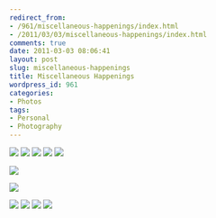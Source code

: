 ```yaml
---
redirect_from:
- /961/miscellaneous-happenings/index.html
- /2011/03/03/miscellaneous-happenings/index.html
comments: true
date: 2011-03-03 08:06:41
layout: post
slug: miscellaneous-happenings
title: Miscellaneous Happenings
wordpress_id: 961
categories:
- Photos
tags:
- Personal
- Photography
---
```


<div class="galleria">
<a
href="http://farm6.static.flickr.com/5015/5492849245_0068bae6a0_b.jpg"><img
src="http://farm6.static.flickr.com/5015/5492849245_0068bae6a0.jpg" data-description="Here's a breakfast sandwich."></img></a>
<a
href="http://farm6.static.flickr.com/5220/5493442614_0b97fd02ae_b.jpg"><img
src="http://farm6.static.flickr.com/5220/5493442614_0b97fd02ae.jpg" data-description="It was..."></img></a>
<a
href="http://farm6.static.flickr.com/5096/5493442538_80fc329541_b.jpg"><img
src="http://farm6.static.flickr.com/5096/5493442538_80fc329541.jpg" data-description="good!"></img></a>
<a
href="http://farm6.static.flickr.com/5295/5493424718_5dfb3fb1e4_b.jpg"><img
src="http://farm6.static.flickr.com/5295/5493424718_5dfb3fb1e4.jpg" data-description="Here's another one!"></img></a>
<a
href="http://farm6.static.flickr.com/5260/5493442466_192f640cd0_b.jpg"><img
src="http://farm6.static.flickr.com/5260/5493442466_192f640cd0.jpg" data-description="It was also good."></img></a>

<a
href="http://farm6.static.flickr.com/5013/5493404560_044eae125b_b.jpg"><img
src="http://farm6.static.flickr.com/5013/5493404560_044eae125b.jpg"
data-title="Rainbow Sandals" data-description="A new journey...my 4th to be precise"></img></a>

<a
href="http://farm6.static.flickr.com/5098/5493442418_b4f62f71a6_b.jpg"><img src="http://farm6.static.flickr.com/5098/5493442418_b4f62f71a6.jpg"></img></a>

<a
href="http://farm6.static.flickr.com/5134/5492849391_d88550e3c9_b.jpg"><img
src="http://farm6.static.flickr.com/5134/5492849391_d88550e3c9.jpg" data-description="Before
the icing was put on.  Sadly no pictures of it after the fact because
they got eaten too quickly"></img></a>
<a
href="http://farm6.static.flickr.com/5139/5493424688_3f85a2f021_b.jpg"><img
src="http://farm6.static.flickr.com/5139/5493424688_3f85a2f021.jpg"
data-description="Pieces, pieces"></img></a>
<a
href="http://farm6.static.flickr.com/5257/5492849429_8f01b5c6aa_b.jpg"><img
src="http://farm6.static.flickr.com/5257/5492849429_8f01b5c6aa.jpg" data-description="Put
them together"></img></a>
<a
href="http://farm6.static.flickr.com/5138/5493442716_b9fbde4ca1_b.jpg"><img
src="http://farm6.static.flickr.com/5138/5493442716_b9fbde4ca1.jpg"
data-description="Trash to...well really just more useful
trash"></img></a>
</div>
